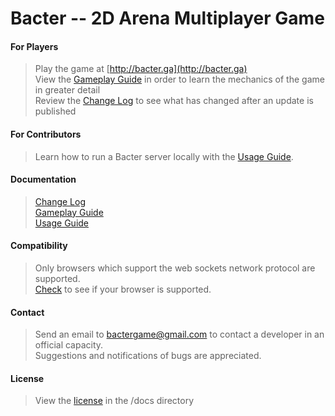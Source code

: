 # Bacter -- 2D Arena Multiplayer Game

#### For Players
> Play the game at [http://bacter.ga](http://bacter.ga)<br/>
> View the [Gameplay Guide](./docs/gameplay.md) in order to learn the mechanics of the game in greater detail<br/>
> Review the [Change Log](./docs/changelog.md) to see what has changed after an update is published<br/>

#### For Contributors
> Learn how to run a Bacter server locally with the [Usage Guide](./docs/usage.md).<br/>

#### Documentation
> [Change Log](./docs/changelog.md)<br/>
> [Gameplay Guide](./docs/gameplay.md)<br/>
> [Usage Guide](./docs/usage.md)<br/>

#### Compatibility
> Only browsers which support the web sockets network protocol are supported.<br/>
> [Check](https://caniuse.com/#feat=websockets) to see if your browser is supported.<br/>

#### Contact
> Send an email to bactergame@gmail.com to contact a developer in an official capacity.<br/>
> Suggestions and notifications of bugs are appreciated.

#### License
> View the [license](./docs/LICENSE) in the /docs directory
